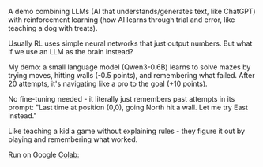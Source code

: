 A demo combining LLMs (AI that understands/generates text, like ChatGPT) with reinforcement learning (how AI learns through trial and error, like teaching a dog with treats).

Usually RL uses simple neural networks that just output numbers. But what if we use an LLM as the brain instead?

My demo: a small language model (Qwen3-0.6B) learns to solve mazes by trying moves, hitting walls (-0.5 points), and remembering what failed. After 20 attempts, it's navigating like a pro to the goal (+10 points).

No fine-tuning needed - it literally just remembers past attempts in its prompt: "Last time at position (0,0), going North hit a wall. Let me try East instead."

Like teaching a kid a game without explaining rules - they figure it out by playing and remembering what worked.

Run on Google [Colab:](https://github.com/unverciftci/RL_LLM/blob/main/RL_LLM.ipynb)


